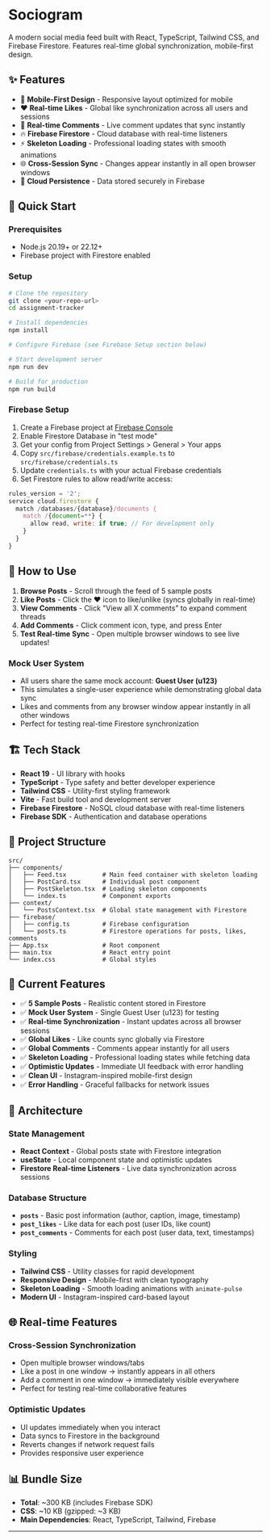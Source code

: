 # Sociogram

A modern social media feed built with React, TypeScript, Tailwind CSS, and Firebase Firestore. Features real-time global synchronization, mobile-first design.

## ✨ Features

- 📱 **Mobile-First Design** - Responsive layout optimized for mobile
- ❤️ **Real-time Likes** - Global like synchronization across all users and sessions
- 💬 **Real-time Comments** - Live comment updates that sync instantly
- 🔥 **Firebase Firestore** - Cloud database with real-time listeners
- ⚡ **Skeleton Loading** - Professional loading states with smooth animations
- 🌐 **Cross-Session Sync** - Changes appear instantly in all open browser windows
- 💾 **Cloud Persistence** - Data stored securely in Firebase

## 🚀 Quick Start

### Prerequisites

- Node.js 20.19+ or 22.12+
- Firebase project with Firestore enabled

### Setup

```bash
# Clone the repository
git clone <your-repo-url>
cd assignment-tracker

# Install dependencies
npm install

# Configure Firebase (see Firebase Setup section below)

# Start development server
npm run dev

# Build for production
npm run build
```

### Firebase Setup

1. Create a Firebase project at [Firebase Console](https://console.firebase.google.com/)
2. Enable Firestore Database in "test mode"
3. Get your config from Project Settings > General > Your apps
4. Copy `src/firebase/credentials.example.ts` to `src/firebase/credentials.ts`
5. Update `credentials.ts` with your actual Firebase credentials
6. Set Firestore rules to allow read/write access:

```javascript
rules_version = '2';
service cloud.firestore {
  match /databases/{database}/documents {
    match /{document=**} {
      allow read, write: if true; // For development only
    }
  }
}
```

## 📱 How to Use

1. **Browse Posts** - Scroll through the feed of 5 sample posts
2. **Like Posts** - Click the ❤️ icon to like/unlike (syncs globally in real-time)
3. **View Comments** - Click "View all X comments" to expand comment threads
4. **Add Comments** - Click comment icon, type, and press Enter
5. **Test Real-time Sync** - Open multiple browser windows to see live updates!

### Mock User System

- All users share the same mock account: **Guest User (u123)**
- This simulates a single-user experience while demonstrating global data sync
- Likes and comments from any browser window appear instantly in all other windows
- Perfect for testing real-time Firestore synchronization

## 🏗️ Tech Stack

- **React 19** - UI library with hooks
- **TypeScript** - Type safety and better developer experience
- **Tailwind CSS** - Utility-first styling framework
- **Vite** - Fast build tool and development server
- **Firebase Firestore** - NoSQL cloud database with real-time listeners
- **Firebase SDK** - Authentication and database operations

## 📁 Project Structure

```
src/
├── components/
│   ├── Feed.tsx          # Main feed container with skeleton loading
│   ├── PostCard.tsx      # Individual post component
│   ├── PostSkeleton.tsx  # Loading skeleton components
│   └── index.ts          # Component exports
├── context/
│   └── PostsContext.tsx  # Global state management with Firestore
├── firebase/
│   ├── config.ts         # Firebase configuration
│   └── posts.ts          # Firestore operations for posts, likes, comments
├── App.tsx               # Root component
├── main.tsx              # React entry point
└── index.css             # Global styles
```

## 🎯 Current Features

- ✅ **5 Sample Posts** - Realistic content stored in Firestore
- ✅ **Mock User System** - Single Guest User (u123) for testing
- ✅ **Real-time Synchronization** - Instant updates across all browser sessions
- ✅ **Global Likes** - Like counts sync globally via Firestore
- ✅ **Global Comments** - Comments appear instantly for all users
- ✅ **Skeleton Loading** - Professional loading states while fetching data
- ✅ **Optimistic Updates** - Immediate UI feedback with error handling
- ✅ **Clean UI** - Instagram-inspired mobile-first design
- ✅ **Error Handling** - Graceful fallbacks for network issues

## 🔧 Architecture

### State Management

- **React Context** - Global posts state with Firestore integration
- **useState** - Local component state and optimistic updates
- **Firestore Real-time Listeners** - Live data synchronization across sessions

### Database Structure

- **`posts`** - Basic post information (author, caption, image, timestamp)
- **`post_likes`** - Like data for each post (user IDs, like count)
- **`post_comments`** - Comments for each post (user data, text, timestamps)

### Styling

- **Tailwind CSS** - Utility classes for rapid development
- **Responsive Design** - Mobile-first with clean typography
- **Skeleton Loading** - Smooth loading animations with `animate-pulse`
- **Modern UI** - Instagram-inspired card-based layout

## 🌐 Real-time Features

### Cross-Session Synchronization

- Open multiple browser windows/tabs
- Like a post in one window → instantly appears in all others
- Add a comment in one window → immediately visible everywhere
- Perfect for testing real-time collaborative features

### Optimistic Updates

- UI updates immediately when you interact
- Data syncs to Firestore in the background
- Reverts changes if network request fails
- Provides responsive user experience

## 📊 Bundle Size

- **Total**: ~300 KB (includes Firebase SDK)
- **CSS**: ~10 KB (gzipped: ~3 KB)
- **Main Dependencies**: React, TypeScript, Tailwind, Firebase

---
